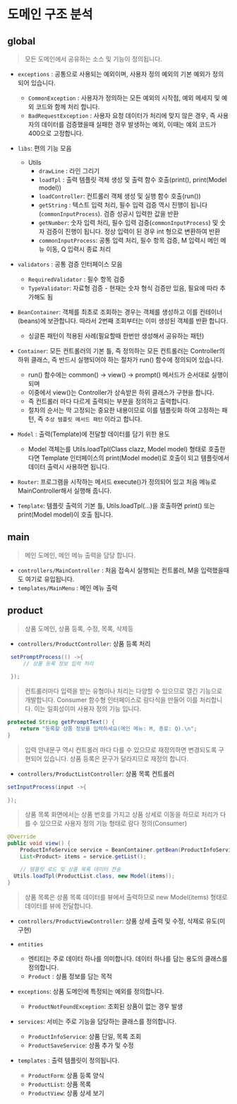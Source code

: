 # 도메인 구조 분석 
## global
> 모든 도메인에서 공유하는 소스 및 기능이 정의됩니다.

- `exceptions` : 공통으로 사용되는 예외이며, 사용자 정의 예외의 기본 예외가 정의 되어 있습니다.
  - `CommonException` : 사용자가 정의하는 모든 예외의 시작점, 예외 메세지 및 예외 코드와 함께 처리 합니다.
  - `BadRequestException` : 사용자 요청 데이터가 처리에 맞지 않은 경우, 즉 사용자의 데이터를 검증했을때 실패한 경우 발생하는 예외, 이때는 예외 코드가 400으로 고정합니다.
- `libs`: 편의 기능 모음
  - Utils
    - `drawLine` : 라인 그리기 
    - `loadTpl` : 출력 템플릿 객체 생성 및 출력 함수 호출(print(), print(Model model))
    - `loadController`: 컨트롤러 객체 생성 및 실행 함수 호출(run())
    - `getString` : 텍스트 입력 처리, 필수 입력 검증 역시 진행이 됩니다(`commonInputProcess`). 검증 성공시 입력한 값을 반환
    - `getNumber`: 숫자 입력 처리, 필수 입력 검증(`commonInputProcess`) 및 숫자 검증이 진행이 됩니다. 정상 입력이 된 경우 int 형으로 변환하여 반환
    - `commonInputProcess`: 공통 입력 처리, 필수 항목 검증, M 입력시 메인 메뉴 이동, Q 입력시 종료 처리
- `validators` : 공통 검증 인터페이스 모음
  - `RequiredValidator` : 필수 항목 검증
  - `TypeValidator`: 자료형 검증 - 현재는 숫자 형식 검증만 있음, 필요에 따라 추가해도 됨
- `BeanContainer`: 객체를 최초로 조회하는 경우는 객체를 생성하고 이를 컨테이너(beans)에 보관합니다. 따라서 2번째 조회부터는 이미 생성된 객체를 반환 합니다. 
  - 싱글톤 패턴이 적용된 사례(필요할때 한번만 생성해서 공유하는 패턴)
                    
- `Container`: 모든 컨트롤러의 기본 틀, 즉 정의하는 모든 컨트롤러는 Controller의 하위 클래스,  즉 반드시 실행되어야 하는 절차가 run() 함수에 정의되어 있습니다.
  - run() 함수에는 common() -> view() -> prompt() 메서드가 순서대로 실행이 되며 
  - 이중에서 view()는 Controller가 상속받은 하위 클래스가 구현을 합니다. 
  - 즉 컨트롤러 마다 다르게 출력되는 부분을 정의하고 출력합니다.
  - 절차의 순서는 딱 고정되는 중요한 내용이므로 이를 템플릿화 하여 고정하는 패턴, 즉 `추상 템플릿 메서드 패턴` 이라고 합니다.

- `Model` : 출력(Template)에 전달할 데이터를 담기 위한 용도
  - Model 객체는를 Utils.loadTpl(Class<T> clazz, Model model) 형태로 호출한다면 Template 인터페이스의 print(Model model)로 호출이 되고 템플릿에서 데이터 출력시 사용하면 됩니다. 
 
- `Router`: 프로그램을 시작하는 메서드 execute()가 정의되어 있고 처음 메뉴로 MainController해서 실행해 줍니다. 
- `Template`: 템플릿 출력의 기본 틀, Utils.loadTpl(...)을 호출하면 print() 또는 print(Model model)이 호출 됩니다.

## main
> 메인 도메인, 메인 메뉴 출력을 담당 합니다.

- `controllers/MainController` : 처음 접속시 실행되는 컨트롤러, M을 입력했을때도 여기로 유입됩니다.
- `templates/MainMenu` : 메인 메뉴 출력

## product
> 상품 도메인, 상품 등록, 수정, 목록, 삭제등
- `controllers/ProductController`: 상품 등록 처리 

```java
 setPromptProcess(() ->{
     // 상품 등록 정보 입력 처리 
        
 });
```
> 컨트롤러마다 입력을 받는 유형이나 처리는 다양할 수 있으므로 열긴 기능으로 개발합니다. 
> Consumer 함수형 인터페이스로 람다식을 만들어 이를 처리합니다. 이는 일회성이미 사용자 정의 기능 입니다.

```java
protected String getPromptText() {
    return "등록할 상품 정보를 입력하세요(메인 메뉴: M, 종료: Q).\n";
}
```

> 입력 안내문구 역시 컨트롤러 마다 다를 수 있으므로 재정의하면 변경되도록 구현되어 있습니다. 상품 등록은 문구가 달라지므로 재정의 합니다.

- `controllers/ProductListController`: 상품 목록 컨트롤러

```java
setInputProcess(input ->{
        
});
```

> 상품 목록 화면에서는 상품 번호를 가지고 상품 상세로 이동을 하므로 처리가 다를 수 있으므로 사용자 정의 기능 형태로 람다 정의(Consumer)

```java
@Override
public void view() {
    ProductInfoService service = BeanContainer.getBean(ProductInfoService.class);
    List<Product> items = service.getList();

    // 템플릿 로드 및 상품 목록 데이터 전송
  Utils.loadTpl(ProductList.class, new Model(items));
}
```

> 상품 목록은 상품 목록 데이터를 뷰에서 출력하므로 new Model(items) 형태로 데이터를 뷰에 전달합니다.


- `controllers/ProductViewController`: 상품 상세 출력 및 수정, 삭제로 유도(미구현)

- `entities`
  - 엔티티는 주로 데이터 하나를 의미합니다. 데이터 하나를 담는 용도의 클래스를 정의합니다.
  - `Product` : 상품 정보를 담는 목적

- `exceptions`: 상품 도메인에 특정되는 예외를 정의합니다.
  - `ProductNotFoundException`: 조회된 상품이 없는 경우 발생

- `services`: 서비는 주로 기능을 담당하는 클래스를 정의합니다.
  - `ProductInfoService`: 상품 단일, 목록 조회
  - `ProductSaveService`: 상품 추가 및 수정

- `templates` : 출력 템플릿이 정의됩니다.
  - `ProductForm`: 상품 등록 양식
  - `ProductList`: 상품 목록
  - `ProductView`: 상품 상세 보기

